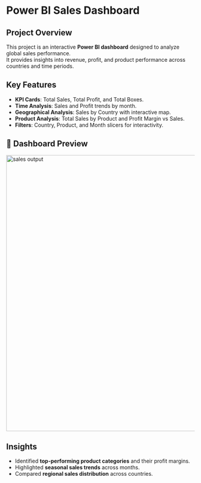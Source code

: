 # Power BI Sales Dashboard

##  Project Overview
This project is an interactive **Power BI dashboard** designed to analyze global sales performance.  
It provides insights into revenue, profit, and product performance across countries and time periods.

##  Key Features
- **KPI Cards**: Total Sales, Total Profit, and Total Boxes.
- **Time Analysis**: Sales and Profit trends by month.
- **Geographical Analysis**: Sales by Country with interactive map.
- **Product Analysis**: Total Sales by Product and Profit Margin vs Sales.
- **Filters**: Country, Product, and Month slicers for interactivity.

## 📸 Dashboard Preview
<img width="1175" height="736" alt="sales output" src="https://github.com/user-attachments/assets/c5bdcd73-5c1f-45a1-8a62-6fdea1b3e474" />

##  Insights
- Identified **top-performing product categories** and their profit margins.
- Highlighted **seasonal sales trends** across months.
- Compared **regional sales distribution** across countries.
